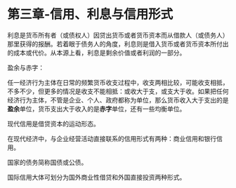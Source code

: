 # 第三章-信用、利息与信用形式

利息是货币所有者（或债权人）因贷出货币或者货币资本而从借款人（或债务人）那里获得的报酬。若着眼于债务人的角度，利息则是借入货币或者货币资本所付出的成本或代价。从本源上看，利息是剩余价值或者利润的一部分。



盈余与赤字：

任一经济行为主体在日常的频繁货币收支过程中，收支两相比较，可能收支相抵，不多不少，但更多的情况是收支不能相抵：或收大于支，或支大于收。如果把任何经济行为主体，不管是企业、个人、政府都称为单位，那么货币收入大于支出的是**盈余**单位，货币支出大于收入的是**赤字**单位，还有一些均衡单位。



现代信用是借贷资本的运动形态。



在现代经济中，与企业经营活动直接联系的信用形式有两种：商业信用和银行信用。



国家的债务简称国债或公债。



国际信用大体可划分为国外商业性借贷和外国直接投资两种形式。
